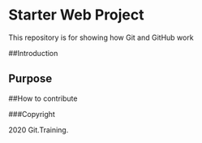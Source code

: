 # Starter Web Project

This repository is for showing how Git and GitHub work

##Introduction

## Purpose

##How to contribute

###Copyright

2020 Git.Training.